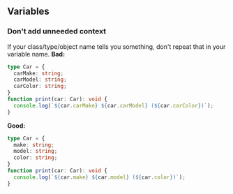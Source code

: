 ## Variables
### Don't add unneeded context

If your class/type/object name tells you something, don't repeat that in your variable name.
**Bad:**
```ts
type Car = {
  carMake: string;
  carModel: string;
  carColor: string;
}
function print(car: Car): void {
  console.log(`${car.carMake} ${car.carModel} (${car.carColor})`);
}
```
**Good:**
```ts
type Car = {
  make: string;
  model: string;
  color: string;
}
function print(car: Car): void {
  console.log(`${car.make} ${car.model} (${car.color})`);
}
```
